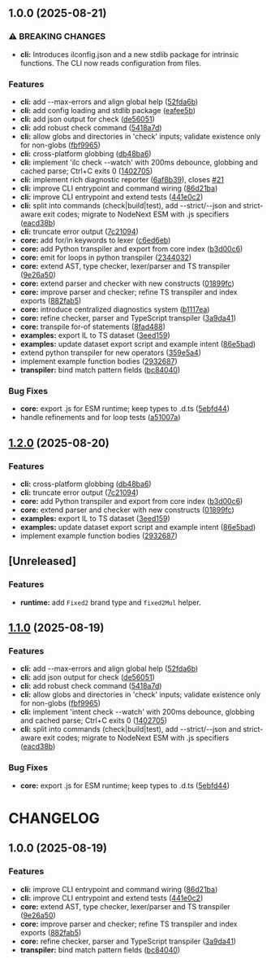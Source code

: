 ## 1.0.0 (2025-08-21)

### ⚠ BREAKING CHANGES

- **cli:** Introduces ilconfig.json and a new stdlib package for intrinsic functions. The CLI now reads configuration from files.

### Features

- **cli:** add --max-errors and align global help ([52fda6b](https://github.com/alessbarb/IntentLang/commit/52fda6b3d11e619503d4610c39bd5d12850ab403))
- **cli:** add config loading and stdlib package ([eafee5b](https://github.com/alessbarb/IntentLang/commit/eafee5bcae6c0eaccfaf59014a5641b1aaefddc1))
- **cli:** add json output for check ([de56051](https://github.com/alessbarb/IntentLang/commit/de5605127862966c76b6e13cc802e9c47ec40960))
- **cli:** add robust check command ([5418a7d](https://github.com/alessbarb/IntentLang/commit/5418a7d55646f3db75905ce4fa69933ba4bb7a53))
- **cli:** allow globs and directories in 'check' inputs; validate existence only for non-globs ([fbf9965](https://github.com/alessbarb/IntentLang/commit/fbf996590bca02571b53c241e89155162901773e))
- **cli:** cross-platform globbing ([db48ba6](https://github.com/alessbarb/IntentLang/commit/db48ba68ec576e657f9da7f67e3530b36c56a1b4))
- **cli:** implement 'ilc check --watch' with 200ms debounce, globbing and cached parse; Ctrl+C exits 0 ([1402705](https://github.com/alessbarb/IntentLang/commit/1402705e94ab3ec4ba094b4fbd8aa2825e46e5f8))
- **cli:** implement rich diagnostic reporter ([6af8b39](https://github.com/alessbarb/IntentLang/commit/6af8b39dfb07a966ca9a61681c858e95427893ae)), closes [#21](https://github.com/alessbarb/IntentLang/issues/21)
- **cli:** improve CLI entrypoint and command wiring ([86d21ba](https://github.com/alessbarb/IntentLang/commit/86d21ba9320b62c7df111b65e73559b8ffbe8e0f))
- **cli:** improve CLI entrypoint and extend tests ([441e0c2](https://github.com/alessbarb/IntentLang/commit/441e0c25032606a1777058d6290bc471572d989c))
- **cli:** split into commands (check|build|test), add --strict/--json and strict-aware exit codes; migrate to NodeNext ESM with .js specifiers ([eacd38b](https://github.com/alessbarb/IntentLang/commit/eacd38bf3726dbda189a09aac754b9af0a82cedd))
- **cli:** truncate error output ([7c21094](https://github.com/alessbarb/IntentLang/commit/7c2109497d5da77fd688c7bc880015aad5fa79a5))
- **core:** add for/in keywords to lexer ([c6ed6eb](https://github.com/alessbarb/IntentLang/commit/c6ed6eb8ea0c55c665ef9ce5f77598d4f22d76ca))
- **core:** add Python transpiler and export from core index ([b3d00c6](https://github.com/alessbarb/IntentLang/commit/b3d00c654d2f99b0dad487a91cb90d28292ed389))
- **core:** emit for loops in python transpiler ([2344032](https://github.com/alessbarb/IntentLang/commit/23440329be47dfc6b5cdc11b56c05b1b4130fe92))
- **core:** extend AST, type checker, lexer/parser and TS transpiler ([9e26a50](https://github.com/alessbarb/IntentLang/commit/9e26a50270ee40fe0fcecc7b961a39fc2d71cd05))
- **core:** extend parser and checker with new constructs ([01899fc](https://github.com/alessbarb/IntentLang/commit/01899fcf6dc6aa2bc2dced7607e4c9f9c60e40fe))
- **core:** improve parser and checker; refine TS transpiler and index exports ([882fab5](https://github.com/alessbarb/IntentLang/commit/882fab556f62c356f495760f760922b5dabe5fbf))
- **core:** introduce centralized diagnostics system ([b1117ea](https://github.com/alessbarb/IntentLang/commit/b1117eadcdd5a56fabf08bfe698f10f4614e0803))
- **core:** refine checker, parser and TypeScript transpiler ([3a9da41](https://github.com/alessbarb/IntentLang/commit/3a9da411693a2e8958cb7ccc154d28f08ee973ea))
- **core:** transpile for-of statements ([8fad488](https://github.com/alessbarb/IntentLang/commit/8fad48879038caa154d377c50ab7b89ac90a786d))
- **examples:** export IL to TS dataset ([3eed159](https://github.com/alessbarb/IntentLang/commit/3eed15991723e3d910daf05fede2d1169bd6ab55))
- **examples:** update dataset export script and example intent ([86e5bad](https://github.com/alessbarb/IntentLang/commit/86e5badb8daf0ab089ad4a5662706ca9bca9f2d7))
- extend python transpiler for new operators ([359e5a4](https://github.com/alessbarb/IntentLang/commit/359e5a43d36bf05a76c45d005af9051ceb336d35))
- implement example function bodies ([2932687](https://github.com/alessbarb/IntentLang/commit/2932687214e209c5987e94c2489295007f2675ba))
- **transpiler:** bind match pattern fields ([bc84040](https://github.com/alessbarb/IntentLang/commit/bc8404051de4d04148e9c867bb0a67ae9f0234e2))

### Bug Fixes

- **core:** export .js for ESM runtime; keep types to .d.ts ([5ebfd44](https://github.com/alessbarb/IntentLang/commit/5ebfd44a20578ac70f71b6a05d387fc4a4a902a3))
- handle refinements and for loop tests ([a51007a](https://github.com/alessbarb/IntentLang/commit/a51007a33fcb00cd762d290ffae4a7234bdc31b9))

## [1.2.0](https://github.com/alessbarb/IntentLang/compare/@intentlang/core-v1.1.0...@intentlang/core-v1.2.0) (2025-08-20)

### Features

- **cli:** cross-platform globbing ([db48ba6](https://github.com/alessbarb/IntentLang/commit/db48ba68ec576e657f9da7f67e3530b36c56a1b4))
- **cli:** truncate error output ([7c21094](https://github.com/alessbarb/IntentLang/commit/7c2109497d5da77fd688c7bc880015aad5fa79a5))
- **core:** add Python transpiler and export from core index ([b3d00c6](https://github.com/alessbarb/IntentLang/commit/b3d00c654d2f99b0dad487a91cb90d28292ed389))
- **core:** extend parser and checker with new constructs ([01899fc](https://github.com/alessbarb/IntentLang/commit/01899fcf6dc6aa2bc2dced7607e4c9f9c60e40fe))
- **examples:** export IL to TS dataset ([3eed159](https://github.com/alessbarb/IntentLang/commit/3eed15991723e3d910daf05fede2d1169bd6ab55))
- **examples:** update dataset export script and example intent ([86e5bad](https://github.com/alessbarb/IntentLang/commit/86e5badb8daf0ab089ad4a5662706ca9bca9f2d7))
- implement example function bodies ([2932687](https://github.com/alessbarb/IntentLang/commit/2932687214e209c5987e94c2489295007f2675ba))

## [Unreleased]

### Features

- **runtime:** add `Fixed2` brand type and `fixed2Mul` helper.

## [1.1.0](https://github.com/alessbarb/IntentLang/compare/@intentlang/core-v@intentlang/core@intentlang/core-v1.1.0) (2025-08-19)

### Features

- **cli:** add --max-errors and align global help ([52fda6b](https://github.com/alessbarb/IntentLang/commit/52fda6b3d11e619503d4610c39bd5d12850ab403))
- **cli:** add json output for check ([de56051](https://github.com/alessbarb/IntentLang/commit/de5605127862966c76b6e13cc802e9c47ec40960))
- **cli:** add robust check command ([5418a7d](https://github.com/alessbarb/IntentLang/commit/5418a7d55646f3db75905ce4fa69933ba4bb7a53))
- **cli:** allow globs and directories in 'check' inputs; validate existence only for non-globs ([fbf9965](https://github.com/alessbarb/IntentLang/commit/fbf996590bca02571b53c241e89155162901773e))
- **cli:** implement 'intent check --watch' with 200ms debounce, globbing and cached parse; Ctrl+C exits 0 ([1402705](https://github.com/alessbarb/IntentLang/commit/1402705e94ab3ec4ba094b4fbd8aa2825e46e5f8))
- **cli:** split into commands (check|build|test), add --strict/--json and strict-aware exit codes; migrate to NodeNext ESM with .js specifiers ([eacd38b](https://github.com/alessbarb/IntentLang/commit/eacd38bf3726dbda189a09aac754b9af0a82cedd))

### Bug Fixes

- **core:** export .js for ESM runtime; keep types to .d.ts ([5ebfd44](https://github.com/alessbarb/IntentLang/commit/5ebfd44a20578ac70f71b6a05d387fc4a4a902a3))

# CHANGELOG

## 1.0.0 (2025-08-19)

### Features

- **cli:** improve CLI entrypoint and command wiring ([86d21ba](https://github.com/alessbarb/IntentLang/commit/86d21ba9320b62c7df111b65e73559b8ffbe8e0f))
- **cli:** improve CLI entrypoint and extend tests ([441e0c2](https://github.com/alessbarb/IntentLang/commit/441e0c25032606a1777058d6290bc471572d989c))
- **core:** extend AST, type checker, lexer/parser and TS transpiler ([9e26a50](https://github.com/alessbarb/IntentLang/commit/9e26a50270ee40fe0fcecc7b961a39fc2d71cd05))
- **core:** improve parser and checker; refine TS transpiler and index exports ([882fab5](https://github.com/alessbarb/IntentLang/commit/882fab556f62c356f495760f760922b5dabe5fbf))
- **core:** refine checker, parser and TypeScript transpiler ([3a9da41](https://github.com/alessbarb/IntentLang/commit/3a9da411693a2e8958cb7ccc154d28f08ee973ea))
- **transpiler:** bind match pattern fields ([bc84040](https://github.com/alessbarb/IntentLang/commit/bc8404051de4d04148e9c867bb0a67ae9f0234e2))
